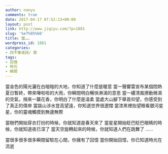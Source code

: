 ```yaml
---
author: nanyu
comments: true
date: 2017-04-17 07:52:13+00:00
layout: post
link: http://www.jiqiyu.com/?p=1881
slug: '%e7%95%b6'
title: 當……
wordpress_id: 1881
categories:
- 四不像或詩/ 歌
tags:
- 回憶
- 時光
- 瞬間
---
```


當金色的陽光灑在白皚皚的大地，你知道了什麼是暖意
當一聲響雷宣布某個悶熱夏日暫終，帶來嘩啦啦的大雨，你瞬間明白暢快淋漓的意思
當一縷清風撩動微濕的空氣，捎來一襲花香，你明白了什麼是溫柔
當處大山腳下舉首仰望，你感受到了真正的偉岸
當跋山涉水登高望遠，你知道世界很遼闊
當漆黑裡抬望眼看銀河星星，你的靈魂觸摸到無邊無際

當樹們開始穿衣打扮的時候，你就知道是春天來了
當星星開始眨巴眨巴眼睛的時候，你就知道夜已深了
當天空旋轉起來的時候，你就知道人們在跳舞了
……

當很多很多很多瞬間留駐在心間，你擁有了回憶
當你開始回憶，你已知道時光在流逝
